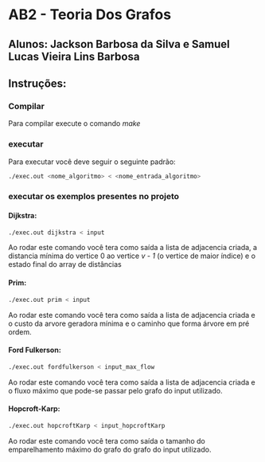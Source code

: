 # AB2 - Teoria Dos Grafos

## Alunos: Jackson Barbosa da Silva e Samuel Lucas Vieira Lins Barbosa


## Instruções:

### Compilar
Para compilar execute o comando *make*

### executar
Para executar você deve seguir o seguinte padrão:

```sh
./exec.out <nome_algoritmo> < <nome_entrada_algoritmo>
```

### executar os exemplos presentes no projeto

#### Dijkstra:

```sh
./exec.out dijkstra < input
```

Ao rodar este comando você tera como saída a lista de adjacencia criada, a distancia mínima do vertice 0 ao vertice *v - 1* (o vertice de maior índice) e o estado final do array de distâncias

#### Prim:
```sh
./exec.out prim < input
```
Ao rodar este comando você tera como saída a lista de adjacencia criada e o custo da arvore geradora mínima e o caminho que forma árvore em pré ordem.

#### Ford Fulkerson:
```sh
./exec.out fordfulkerson < input_max_flow
```

Ao rodar este comando você tera como saída a lista de adjacencia criada e o fluxo máximo que pode-se passar pelo grafo do input utilizado.

#### Hopcroft-Karp:
```sh
./exec.out hopcroftKarp < input_hopcroftKarp
```

Ao rodar este comando você tera como saída o tamanho do  emparelhamento máximo do grafo do grafo do input utilizado.